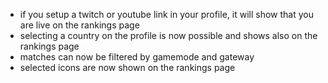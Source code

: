 - if you setup a twitch or youtube link in your profile, it will show that you are live on the rankings page
- selecting a country on the profile is now possible and shows also on the rankings page
- matches can now be filtered by gamemode and gateway
- selected icons are now shown on the rankings page
